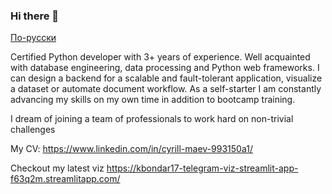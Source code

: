 ### Hi there 👋
[По-русски](/Russian.md)

Certified Python developer with 3+ years of experience. Well acquainted with database engineering, data processing and Python web frameworks. I can design a backend for a scalable and fault-tolerant application, visualize a dataset or automate document workflow. As a self-starter I am constantly advancing my skills on my own time in addition to bootcamp training.

I dream of joining a team of professionals to work hard on non-trivial challenges



My CV: https://www.linkedin.com/in/cyrill-maev-993150a1/

Checkout my latest viz https://kbondar17-telegram-viz-streamlit-app-f63q2m.streamlitapp.com/

